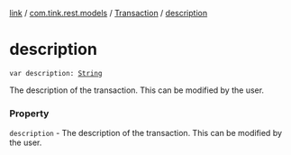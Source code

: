 [link](../../index.md) / [com.tink.rest.models](../index.md) / [Transaction](index.md) / [description](./description.md)

# description

`var description: `[`String`](https://kotlinlang.org/api/latest/jvm/stdlib/kotlin/-string/index.html)

The description of the transaction. This can be modified by the user.

### Property

`description` - The description of the transaction. This can be modified by the user.